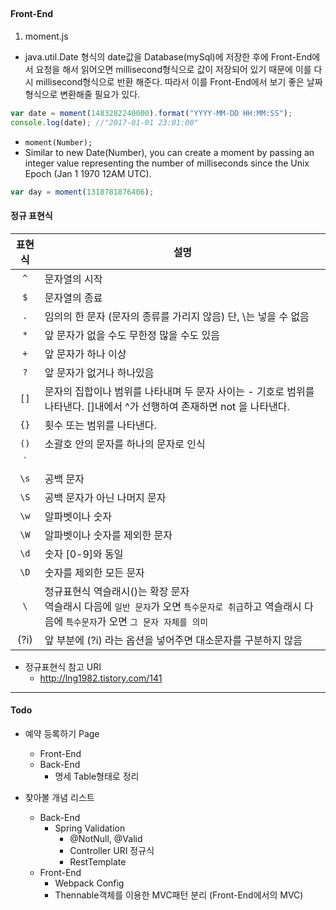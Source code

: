 ##

#### Front-End
1. moment.js

- java.util.Date 형식의 date값을 Database(mySql)에 저장한 후에 Front-End에서 요청을 해서 읽어오면 millisecond형식으로 값이 저장되어 있기 때문에 이를 다시 millisecond형식으로 반환 해준다. 따라서 이를 Front-End에서 보기 좋은 날짜 형식으로 변환해줄 필요가 있다.

```js
var date = moment(1483282240000).format("YYYY-MM-DD HH:MM:SS");
console.log(date); //"2017-01-01 23:01:00"
```

- `moment(Number);`
- Similar to new Date(Number), you can create a moment by passing an integer value representing the number of milliseconds since the Unix Epoch (Jan 1 1970 12AM UTC).

```js
var day = moment(1318781876406);
```

#### 정규 표현식

|표현식   |설명   |
|:----:|----|
|`^`    |문자열의 시작   |
|`$`    |문자열의 종료   |
|`.`    |임의의 한 문자 (문자의 종류를 가리지 않음) 단, \는 넣을 수 없음   |
|`*`    |앞 문자가 없을 수도 무한정 많을 수도 있음   |
|`+`    |앞 문자가 하나 이상   |
|`?`    |앞 문자가 없거나 하나있음   |
|`[]`   |문자의 집합이나 범위를 나타내며 두 문자 사이는 - 기호로 범위를      나타낸다. []내에서 ^가 선행하여 존재하면 not 을 나타낸다.   |
|`{}`   |횟수 또는 범위를 나타낸다.   |
|`()`   |소괄호 안의 문자를 하나의 문자로 인식   |
|`||`    |패턴 안에서 or 연산을 수행할 때 사용   |
|`\s`   |공백 문자   |
|`\S`   |공백 문자가 아닌 나머지 문자   |
|`\w`   |알파벳이나 숫자   |
|`\W`   |알파벳이나 숫자를 제외한 문자   |
|`\d`   |숫자 [0-9]와 동일   |
|`\D`   |숫자를 제외한 모든 문자   |
|`\`    |정규표현식 역슬래시(\)는 확장 문자 </br> 역슬래시 다음에 `일반 문자`가 오면 `특수문자로 취급`하고 역슬래시 다음에 `특수문자`가 오면 `그 문자 자체를 의미`      |
|(?i)   |앞 부분에 (?i) 라는 옵션을 넣어주면 대소문자를 구분하지 않음       |

- 정규표현식 참고 URI
    - http://lng1982.tistory.com/141

---

#### Todo
- 예약 등록하기 Page
    - Front-End
    - Back-End
        - 명세 Table형태로 정리

- 찾아볼 개념 리스트
    - Back-End
        - Spring Validation
            - @NotNull, @Valid
            - Controller URI 정규식
            - RestTemplate
    - Front-End
        - Webpack Config
        - Thennable객체를 이용한 MVC패턴 분리 (Front-End에서의 MVC)

